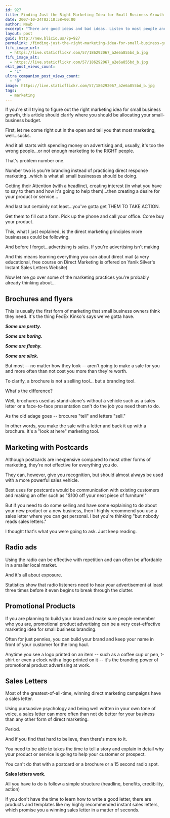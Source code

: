 ```yaml
---
id: 927
title: Finding Just the Right Marketing Idea for Small Business Growth Can Be Confusing.
date: 2007-10-24T02:10:58+00:00
author: Newb
excerpt: "There are good ideas and bad ideas. Listen to most people and you'll get the bad ideas (because they don't know marketing and how it really works) "
layout: post
guid: http://new.blicio.us/?p=927
permalink: /finding-just-the-right-marketing-idea-for-small-business-growth-can-be-confusing/
fifu_image_url:
  - https://live.staticflickr.com/57/186292067_a2e6a855bd_b.jpg
fifu_image_alt:
  - https://live.staticflickr.com/57/186292067_a2e6a855bd_b.jpg
ekit_post_views_count:
  - "1"
ultra_companion_post_views_count:
  - "0"
image: https://live.staticflickr.com/57/186292067_a2e6a855bd_b.jpg
tags:
  - marketing
---
```

If you're still trying to figure out the right marketing idea for small business growth, this article should clarify where you should be allocating your small-business budget.

First, let me come right out in the open and tell you that most marketing, well...sucks.

And it all starts with spending money on advertising and, usually, it's too the wrong people...or not enough marketing to the RIGHT people.

That's problem number one.

Number two is you're branding instead of practicing direct response marketing...which is what all small businesses should be doing.

Getting their Attention (with a headline), creating interest (in what you have to say to them and how it's going to help them)...then creating a desire for your product or service...

And last but certainly not least...you've gotta get THEM TO TAKE ACTION.

Get them to fill out a form. Pick up the phone and call your office. Come buy your product.

This, what I just explained, is the direct marketing principles more businesses could be following.

And before I forget...advertising is sales. If you're advertising isn't making

And this means learning everything you can about direct mail (a very educational, free course on Direct Marketing is offered on Yanik Silver's Instant Sales Letters Website)

Now let me go over some of the marketing practices you're probably already thinking about...

## Brochures and flyers

This is usually the first form of marketing that small business owners think they need. It's the thing FedEx Kinko's says we've gotta have.

**_Some are pretty._**

**_Some are boring._**

**_Some are flashy._**

**_Some are slick._**

But most -- no matter how they look -- aren't going to make a sale for you and more often than not cost you more than they're worth.

To clarify, a brochure is not a selling tool... but a branding tool.

What's the difference?

Well, brochures used as stand-alone's without a vehicle such as a sales letter or a face-to-face presentation can't do the job you need them to do.

As the old adage goes -- brocures "tell" and letters "sell."

In other words, you make the sale with a letter and back it up with a brochure. It's a "look at here" marketing tool.

## Marketing with Postcards

Although postcards are inexpensive compared to most other forms of marketing, they're not effective for everything you do.

They can, however, give you recognition, but should almost always be used with a more powerful sales vehicle.

Best uses for postcards would be communication with existing customers and making an offer such as "$100 off your next piece of furniture!"

But if you need to do some selling and have some explaining to do about your new product or a new business, then I highly recommend you use a sales letter where you can get personal. I bet you're thinking "but nobody reads sales letters."

I thought that's what you were going to ask. Just keep reading.

## Radio ads

Using the radio can be effective with repetition and can often be affordable in a smaller local market.

And it's all about exposure.

Statistics show that radio listeners need to hear your advertisement at least three times before it even begins to break through the clutter.

## Promotional Products

If you are planning to build your brand and make sure people remember who you are, promotional product advertising can be a very cost-effective marketing idea for small business branding.

Often for just pennies, you can build your brand and keep your name in front of your customer for the long haul.

Anytime you see a logo printed on an item -- such as a coffee cup or pen, t-shirt or even a clock with a logo printed on it -- it's the branding power of promotional product advertising at work.

## Sales Letters

Most of the greatest-of-all-time, winning direct marketing campaigns have a sales letter.

Using pursuasive psychology and being well written in your own tone of voice, a sales letter can more often than not do better for your business than any other form of direct marketing.

Period.

And if you find that hard to believe, then there's more to it.

You need to be able to takes the time to tell a story and explain in detail why your product or service is going to help your customer or prospect.

You can't do that with a postcard or a brochure or a 15 second radio spot.

**Sales letters work.**

All you have to do is follow a simple structure (headline, benefits, credibility, action)

If you don't have the time to learn how to write a good letter, there are products and templates like my highly recommended instant sales letters, which promise you a winning sales letter in a matter of seconds.